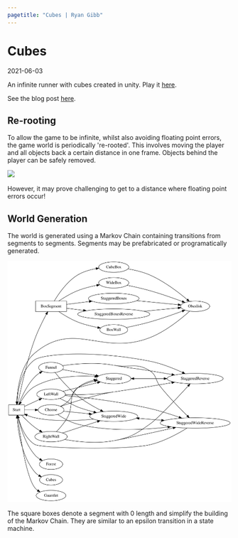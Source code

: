 ```yaml
---
pagetitle: "Cubes | Ryan Gibb"
---
```


# Cubes

2021-06-03

An infinite runner with cubes created in unity. Play it [here](play/).

See the blog post [here](https://ryangibb.xyz/cubes/).

## Re-rooting

To allow the game to be infinite, whilst also avoiding floating point errors, the game world is periodically 're-rooted'. This involves moving the player and all objects back a certain distance in one frame. Objects behind the player can be safely removed.

![](cubes.gif)

However, it may prove challenging to get to a distance where floating point errors occur!

## World Generation

The world is generated using a Markov Chain containing transitions from segments to segments. Segments may be prefabricated or programatically generated.

![](cubes_markov_chain.svg)

The square boxes denote a segment with 0 length and simplify the building of the Markov Chain.
They are similar to an epsilon transition in a state machine.
